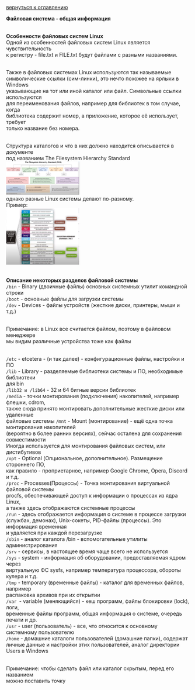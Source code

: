 <a href="/README.md">вернуться к оглавлению</a>

<b>Файловая система - общая информация</b> <br><br>

<b>Особенности файловых систем Linux</b> <br>
Одной из особенностей файловых систем Linux является чувствительность <br> 
к регистру - file.txt и FILE.txt будут файлами с разными названиями. <br><br>

Также в файловых системах Linux используются так называемые <br>
символические ссылки (сим-линки), это нечто похожее на ярлыки в Windows <br>
указывающие на тот или иной каталог или файл. Символьные ссылки используются <br> 
для переименования файлов, например  для библиотек в том случае, когда <br> 
библиотека содержит номер, а приложение, которое её использует, требует <br>
только название без номера. <br><br>

Структура каталогов и что в них должно находится описывается в документе <br>
под названием The Filesystem Hierarchy Standard <br>
<img width="200" alt="FHS" src="FHS.png"> <br>
однако разные Linux системы делают по-разному. <br>
Пример: <br>
<img width="200" alt="dir" src="dir.png"> <br><br>

<b>Описание некоторых разделов файловой системы</b> <br>
`/bin` - Binary (двоичные файлы) основных системных утилит командной строки <br>
`/boot` - основные файлы для загрузки системы <br>
`/dev` - Devices - файлы устройств (жесткие диски, принтеры, мыши и т.д.) <br><br>

Примечание: в Linux все считается файлом, поэтому в файловом менеджере <br>
мы видим различные устройства тоже как файлы <br><br>

`/etc` - etcetera - (и так далее) - конфигурационные файлы, настройки и ПО <br>
`/lib` - Library - разделяемые библиотеки системы и ПО, необходимые библиотеки <br> 
для bin <br>
`/lib32 и /lib64` - 32 и 64 битные версии библиотек <br> 
`/media` - точки монтирования (подключения) накопителей, например флешки, cdrom, <br> 
также сюда принято монтировать дополнительные жесткие диски или удаленные <br>
файловые системы
`/mnt` - Mount (монтирование) - ещё одна точка монтирования накопителей <br>
(вероятно в более ранних версиях), сейчас осталена для сохранения совместимости <br>
Иногда используется для монтирования файловых систем, или дистибутивов <br>
`/opt` - Optional (Опциональное, дополнительное). Размещение стороннего ПО, <br>
как правило - проприетарное, например Google Chrome, Opera, Discord и т.д. <br>
`/proc` - Processes(Процессы) - Точка монтирования виртуальной файловой системы <br> 
procfs, обеспечивающей доступ к информации о процессах из ядра Linux, <br>
а также здесь отображаются системные процессы <br>
`/run` - здесь отображается информация о системе в процессе загрузки <br>
(службах, демонах), Unix-сокеты, PID-файлы (процессы). Это информация временная <br>
и удаляется при каждой перезагрузке <br>
`/sbin` - аналог каталога /bin - вспомогательные утилиты администрирования <br>
`/srv` - сервисы, в настоящее время чаще всего не используется <br>
`/sys` - system - информация об оборудовании, предоставляемая ядром через <br>
виртуальную ФС sysfs, например температура процессора, обороты кулера и т.д. <br>
`/tmp` - temporary (временные файлы) - каталог для временных файлов, например <br>
распаковка архивов при их открытии <br>
`/var `- variable (меняющийся) - кеш программ, файлы блокировки (lock), логи, <br>
временные файлы программ, общая информация о системе, очередь печати и др.<br>
`/usr` - user (пользователь) - все, что относится к основному <br> 
системному пользователю <br> 
`/home` - домашние каталоги пользователей (домашние папки), содержат <br>
личные данные и настройки этих пользователей, аналог директории <br> 
Users в Windows <br><br>

Примечание: чтобы сделать файл или каталог скрытым, перед его названием<br>
можно поставить точку<br><br> 